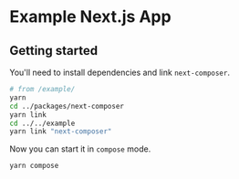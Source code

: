 # Example Next.js App

## Getting started

You'll need to install dependencies and link `next-composer`.

```sh
# from /example/
yarn
cd ../packages/next-composer
yarn link
cd ../../example
yarn link "next-composer"
```

Now you can start it in `compose` mode.

```sh
yarn compose
```
